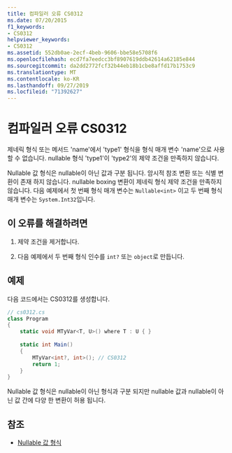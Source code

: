 ```yaml
---
title: 컴파일러 오류 CS0312
ms.date: 07/20/2015
f1_keywords:
- CS0312
helpviewer_keywords:
- CS0312
ms.assetid: 552db0ae-2ecf-4beb-9606-bbe58e5708f6
ms.openlocfilehash: ecd7fa7eedcc3bf8907619ddb42614a62185e844
ms.sourcegitcommit: da2dd2772fcf32b44eb18b1cbe8affd17b1753c9
ms.translationtype: MT
ms.contentlocale: ko-KR
ms.lasthandoff: 09/27/2019
ms.locfileid: "71392627"
---
```

# <a name="compiler-error-cs0312"></a>컴파일러 오류 CS0312
제네릭 형식 또는 메서드 'name'에서 'type1' 형식을 형식 매개 변수 'name'으로 사용할 수 없습니다. nullable 형식 'type1'이 'type2'의 제약 조건을 만족하지 않습니다.  
  
 Nullable 값 형식은 nullable이 아닌 값과 구분 됩니다. 암시적 참조 변환 또는 식별 변환이 존재 하지 않습니다. nullable boxing 변환이 제네릭 형식 제약 조건을 만족하지 않습니다. 다음 예제에서 첫 번째 형식 매개 변수는 `Nullable<int>` 이고 두 번째 형식 매개 변수는 `System.Int32`입니다.  
  
## <a name="to-correct-this-error"></a>이 오류를 해결하려면  
  
1. 제약 조건을 제거합니다.  
  
2. 다음 예제에서 두 번째 형식 인수를 `int?` 또는 `object`로 만듭니다.  
  
## <a name="example"></a>예제

다음 코드에서는 CS0312를 생성합니다.  
  
```csharp  
// cs0312.cs  
class Program  
{  
    static void MTyVar<T, U>() where T : U { }  
  
    static int Main()  
    {  
        MTyVar<int?, int>(); // CS0312  
        return 1;  
    }  
}  
```  
  
 Nullable 값 형식은 nullable이 아닌 형식과 구분 되지만 nullable 값과 nullable이 아닌 값 간에 다양 한 변환이 허용 됩니다.
  
## <a name="see-also"></a>참조

- [Nullable 값 형식](../programming-guide/nullable-types/index.md)
